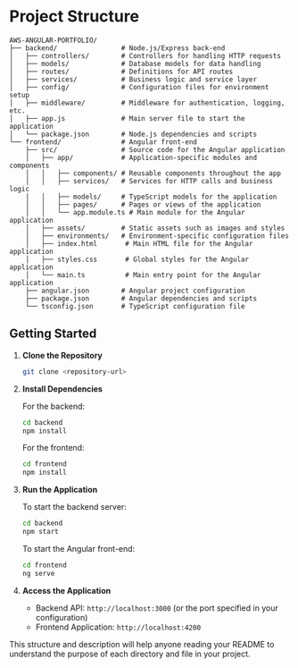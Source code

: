 # Project Structure

```plaintext
AWS-ANGULAR-PORTFOLIO/
├── backend/                # Node.js/Express back-end
│   ├── controllers/        # Controllers for handling HTTP requests
│   ├── models/             # Database models for data handling
│   ├── routes/             # Definitions for API routes
│   ├── services/           # Business logic and service layer
│   ├── config/             # Configuration files for environment setup
│   ├── middleware/         # Middleware for authentication, logging, etc.
│   ├── app.js              # Main server file to start the application
│   └── package.json        # Node.js dependencies and scripts
└── frontend/               # Angular front-end
    ├── src/                # Source code for the Angular application
    │   ├── app/            # Application-specific modules and components
    │   │   ├── components/ # Reusable components throughout the app
    │   │   ├── services/   # Services for HTTP calls and business logic
    │   │   ├── models/     # TypeScript models for the application
    │   │   ├── pages/      # Pages or views of the application
    │   │   └── app.module.ts # Main module for the Angular application
    │   ├── assets/         # Static assets such as images and styles
    │   ├── environments/   # Environment-specific configuration files
    │   ├── index.html       # Main HTML file for the Angular application
    │   ├── styles.css       # Global styles for the Angular application
    │   └── main.ts          # Main entry point for the Angular application
    ├── angular.json        # Angular project configuration
    ├── package.json        # Angular dependencies and scripts
    └── tsconfig.json       # TypeScript configuration file
```


## Getting Started

1. **Clone the Repository**

   ```bash
   git clone <repository-url>
   ```

2. **Install Dependencies**

   For the backend:

   ```bash
   cd backend
   npm install
   ```

   For the frontend:

   ```bash
   cd frontend
   npm install
   ```

3. **Run the Application**

   To start the backend server:

   ```bash
   cd backend
   npm start
   ```

   To start the Angular front-end:

   ```bash
   cd frontend
   ng serve
   ```

4. **Access the Application**

   - Backend API: `http://localhost:3000` (or the port specified in your configuration)
   - Frontend Application: `http://localhost:4200`

This structure and description will help anyone reading your README to understand the purpose of each directory and file in your project.
